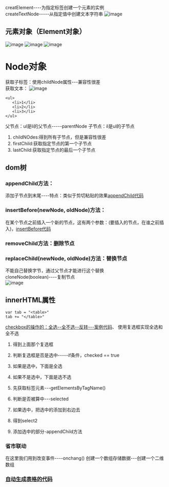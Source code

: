 creatElement----为指定标签创建一个元素的实例  
createTextNode-----从指定值中创建文本字符串
![image](https://note.youdao.com/yws/public/resource/18d5568aa822693dc45649b9ade34d59/xmlnote/9F93129F3B76486380FC5ED1FCE1C790/4529)

## 元素对象（Element对象）
![image](https://note.youdao.com/yws/public/resource/719c28ebc452c442013e8542238efc32/xmlnote/556D46294ECA44F88D5ED0EBD4763268/4542)
![image](https://note.youdao.com/yws/public/resource/719c28ebc452c442013e8542238efc32/xmlnote/078B193A335440FFA5BE9B6C1B66B467/4545)
![image](https://note.youdao.com/yws/public/resource/719c28ebc452c442013e8542238efc32/xmlnote/0364A8B18474456C9567A32764B45756/4547)

# Node对象
获取子标签：使用childNode属性---兼容性很差  
 获取文本：
 ![image](https://note.youdao.com/yws/public/resource/719c28ebc452c442013e8542238efc32/xmlnote/40BC360171FD4C818C4C94B741608838/4566)
 ``` DOM
 <ul>
    <li>1</li>
    <li>2</li>
    <li>3</li>
 </ul>
 ```
 父节点：ul是li的父节点-----parentNode
 子节点：il是ul的子节点
  1. childNOdes:得到所有子节点，但是兼容性很差
  2. firstChild:获取指定节点的第一个子节点
  3. lastChild:获取指定节点的最后一个子节点

## dom树
### appendChild方法：
添加子节点到末尾----特点：类似于剪切粘贴的效果[appendChild代码](https://github.com/Cyan-King/SE_web/blob/master/DOM/dom_appendChild_demo.html)  
### insertBefore(newNode, oldNode)方法：
在某个节点之前插入一个新的节点，这有两个参数：(要插入的节点，在谁之前插入)，[insertBefore代码](https://github.com/Cyan-King/SE_web/blob/master/DOM/dom_insert_demo.html)  
### removeChild方法：删除节点
### replaceChild(newNode, oldNode)方法：替换节点
不能自己替换字节，通过父节点才能进行这个替换  
cloneNode(boolean)----复制节点  
![image](https://note.youdao.com/yws/public/resource/719c28ebc452c442013e8542238efc32/xmlnote/C692D0CB8F544A1ABA0BD9E18F593DBE/4625)  
## innerHTML属性
``` DOM
var tab = "<table>"
tab += "</table>"
```
[checkbox的操作的：全选--全不选--反转---案例代码](https://github.com/Cyan-King/SE_web/blob/master/DOM/dom_checkbox.html)、
使用复选框实现全选和全不选
1. 得到上面那个复选框
2. 判断复选框是否是选中-----if条件，checked == true
3. 如果是选中，下面是全选
4. 如果不是选中，下面是选不选

5. 先获取标签元素---getElementsByTagName()
6. 判断是否被算中---selected
7. 如果选中，把选中的添加到右边去
8. 得到select2
9. 添加选中的部分-appendChild方法

### 省市联动
在这里我们用到改变事件----onchang()
创建一个数组存储数据---创建一个二维数组 

### [自动生成表格的代码](https://github.com/Cyan-King/SE_web/blob/master/day34_DOM/Demo/creatTable.html)